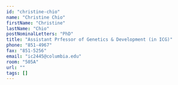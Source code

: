 ```yaml
---
id: "christine-chio"
name: "Christine Chio"
firstName: "Christine"
lastName: "Chio"
postNominalLetters: "PhD"
title: "Assistant Prfessor of Genetics & Development (in ICG)"
phone: "851-4967"
fax: "851-5256"
email: "ic2445@columbia.edu"
room: "505A"
url: ""
tags: []
---
```

